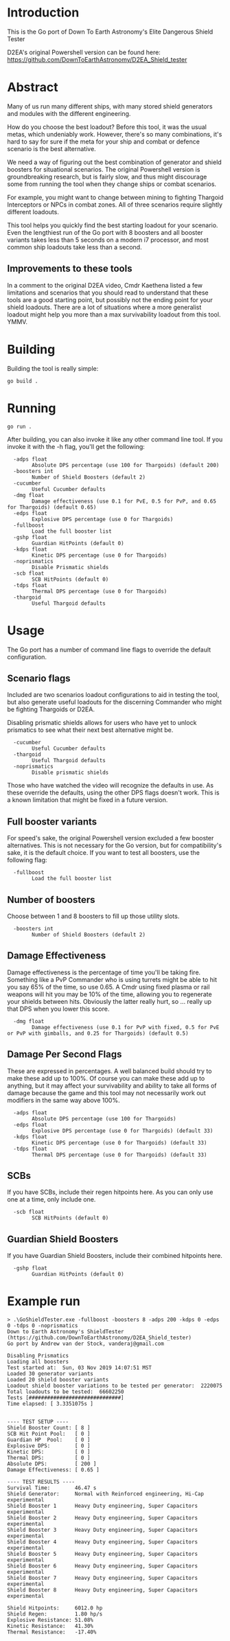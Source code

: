 # Introduction

This is the Go port of Down To Earth Astronomy's Elite Dangerous Shield Tester

D2EA's original Powershell version can be found here:
https://github.com/DownToEarthAstronomy/D2EA_Shield_tester

# Abstract

Many of us run many different ships, with many stored shield generators and modules with the different engineering. 

How do you choose the best loadout? Before this tool, it was the usual metas, which undeniably work. However, there's 
so many combinations, it's hard to say for sure if the meta for your ship and combat or defence scenario is the best 
alternative. 

We need a way of figuring out the best combination of generator and shield boosters for situational
scenarios. The original Powershell version is groundbreaking research, but is fairly slow, and thus might discourage some from 
running the tool when they change ships or combat scenarios. 

For example, you might want to change between mining to fighting Thargoid Interceptors or NPCs in combat zones. All of three scenarios require slightly different
loadouts. 

This tool helps you quickly find the best starting loadout for your scenario. Even the lengthiest run of the Go port with
8 boosters and all booster variants takes less than 5 seconds on a modern i7 processor, and most common ship loadouts
take less than a second. 

## Improvements to these tools

In a comment to the original D2EA video, Cmdr Kaethena listed a few limitations and scenarios that you should read to understand
that these tools are a good starting point, but possibly not the ending point for your shield loadouts. There are a lot of situations where
a more generalist loadout might help you more than a max survivability loadout from this tool. YMMV. 

# Building

Building the tool is really simple:

```
go build .
```

# Running

```
go run . 
```

After building, you can also invoke it like any other command line tool. If you invoke it with the -h flag, you'll get the following:

```
  -adps float
        Absolute DPS percentage (use 100 for Thargoids) (default 200)
  -boosters int
        Number of Shield Boosters (default 2)
  -cucumber
        Useful Cucumber defaults
  -dmg float
        Damage effectiveness (use 0.1 for PvE, 0.5 for PvP, and 0.65 for Thargoids) (default 0.65)
  -edps float
        Explosive DPS percentage (use 0 for Thargoids)
  -fullboost
        Load the full booster list
  -gshp float
        Guardian HitPoints (default 0)
  -kdps float
        Kinetic DPS percentage (use 0 for Thargoids)
  -noprismatics
        Disable Prismatic shields
  -scb float
        SCB HitPoints (default 0)
  -tdps float
        Thermal DPS percentage (use 0 for Thargoids)
  -thargoid
        Useful Thargoid defaults
```

# Usage

The Go port has a number of command line flags to override the default configuration. 

## Scenario flags 

Included are two scenarios loadout configurations to aid in testing the tool, but also generate useful loadouts for the discerning
Commander who might be fighting Thargoids or D2EA. 

Disabling prismatic shields allows for users who have yet to unlock prismatics to see what their next best alternative might be. 

```
  -cucumber
        Useful Cucumber defaults
  -thargoid
        Useful Thargoid defaults
  -noprismatics
        Disable prismatic shields 
```

Those who have watched the video will recognize the defaults in use. As these override the defaults, using the other DPS flags 
doesn't work. This is a known limitation that might be fixed in a future version.

## Full booster variants

For speed's sake, the original Powershell version excluded a few booster alternatives. This is not necessary for the 
Go version, but for compatibility's sake, it is the default choice. If you want to test all boosters, use the following flag:

```
  -fullboost
        Load the full booster list
```

## Number of boosters

Choose between 1 and 8 boosters to fill up those utility slots. 

```
  -boosters int
        Number of Shield Boosters (default 2)
```

## Damage Effectiveness

Damage effectiveness is the percentage of time you'll be taking fire. Something like a PvP Commander who is using turrets might
be able to hit you say 65% of the time, so use 0.65. A Cmdr using fixed plasma or rail weapons will hit you may be 10% of the time, allowing 
you to regenerate your shields between hits. Obviously the latter really hurt, so ... really up that DPS when you lower this score.

```
  -dmg float
        Damage effectiveness (use 0.1 for PvP with fixed, 0.5 for PvE or PvP with gimballs, and 0.25 for Thargoids) (default 0.5)
```

## Damage Per Second Flags

These are expressed in percentages. A well balanced build should try to make these add up to 100%. Of course you can make these add up to 
anything, but it may affect your survivability and ability to take all forms of damage because the game and this tool may not necessarily
work out modifiers in the same way above 100%. 

```
  -adps float
        Absolute DPS percentage (use 100 for Thargoids)
  -edps float
        Explosive DPS percentage (use 0 for Thargoids) (default 33)
  -kdps float
        Kinetic DPS percentage (use 0 for Thargoids) (default 33)
  -tdps float
        Thermal DPS percentage (use 0 for Thargoids) (default 33)
```

## SCBs

If you have SCBs, include their regen hitpoints here. As you can only use one at a time, only include one. 

```
  -scb float
        SCB HitPoints (default 0)
```

## Guardian Shield Boosters

If you have Guardian Shield Boosters, include their combined hitpoints here. 

```
  -gshp float
        Guardian HitPoints (default 0)
```

# Example run

```
> .\GoShieldTester.exe -fullboost -boosters 8 -adps 200 -kdps 0 -edps 0 -tdps 0 -noprismatics      
Down to Earth Astronomy's ShieldTester (https://github.com/DownToEarthAstronomy/D2EA_Shield_tester)
Go port by Andrew van der Stock, vanderaj@gmail.com

Disabling Prismatics
Loading all boosters
Test started at:  Sun, 03 Nov 2019 14:07:51 MST
Loaded 30 generator variants
Loaded 20 shield booster variants
Loadout shield booster variations to be tested per generator:  2220075
Total loadouts to be tested:  66602250
Tests [##############################]
Time elapsed: [ 3.3351075s ]


---- TEST SETUP ----
Shield Booster Count: [ 8 ]
SCB Hit Point Pool:   [ 0 ]
Guardian HP  Pool:    [ 0 ]
Explosive DPS:        [ 0 ]
Kinetic DPS:          [ 0 ]
Thermal DPS:          [ 0 ]
Absolute DPS:         [ 200 ]
Damage Effectiveness: [ 0.65 ]

---- TEST RESULTS ----
Survival Time:        46.47 s
Shield Generator:     Normal with Reinforced engineering, Hi-Cap experimental
Shield Booster 1      Heavy Duty engineering, Super Capacitors experimental
Shield Booster 2      Heavy Duty engineering, Super Capacitors experimental
Shield Booster 3      Heavy Duty engineering, Super Capacitors experimental
Shield Booster 4      Heavy Duty engineering, Super Capacitors experimental
Shield Booster 5      Heavy Duty engineering, Super Capacitors experimental
Shield Booster 6      Heavy Duty engineering, Super Capacitors experimental
Shield Booster 7      Heavy Duty engineering, Super Capacitors experimental
Shield Booster 8      Heavy Duty engineering, Super Capacitors experimental

Shield Hitpoints:     6012.0 hp
Shield Regen:         1.80 hp/s
Explosive Resistance: 51.08%
Kinetic Resistance:   41.30%
Thermal Resistance:   -17.40%
```
